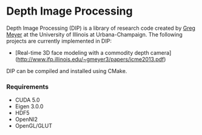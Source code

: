 Depth Image Processing
======================

Depth Image Processing (DIP) is a library of research code created by
[Greg Meyer](http://www.ifp.illinois.edu/~gmeyer3/) at the University of
Illinois at Urbana-Champaign. The following projects are currently implemented
in DIP:

* [Real-time 3D face modeling with a commodity depth camera]
(http://www.ifp.illinois.edu/~gmeyer3/papers/icme2013.pdf)

DIP can be compiled and installed using CMake.

### Requirements ###

* CUDA 5.0
* Eigen 3.0.0
* HDF5
* OpenNI2
* OpenGL/GLUT
